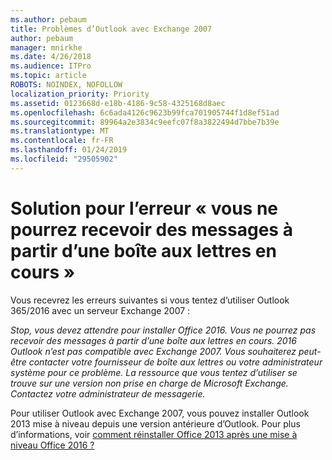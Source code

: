 ```yaml
---
ms.author: pebaum
title: Problèmes d’Outlook avec Exchange 2007
author: pebaum
manager: mnirkhe
ms.date: 4/26/2018
ms.audience: ITPro
ms.topic: article
ROBOTS: NOINDEX, NOFOLLOW
localization_priority: Priority
ms.assetid: 0123668d-e18b-4186-9c58-4325168d8aec
ms.openlocfilehash: 6c6ada4126c9623b99fca701905744f1d8ef51ad
ms.sourcegitcommit: 89964a2e3834c9eefc07f8a3822494d7bbe7b39e
ms.translationtype: MT
ms.contentlocale: fr-FR
ms.lasthandoff: 01/24/2019
ms.locfileid: "29505902"
---
```

# <a name="solution-for-error-you-wont-be-able-to-receive-mail-from-a-current-mailbox"></a>Solution pour l’erreur « vous ne pourrez recevoir des messages à partir d’une boîte aux lettres en cours »
Vous recevrez les erreurs suivantes si vous tentez d’utiliser Outlook 365/2016 avec un serveur Exchange 2007 :

*Stop, vous devez attendre pour installer Office 2016. Vous ne pourrez pas recevoir des messages à partir d’une boîte aux lettres en cours. 2016 Outlook n’est pas compatible avec Exchange 2007. Vous souhaiterez peut-être contacter votre fournisseur de boîte aux lettres ou votre administrateur système pour ce problème. La ressource que vous tentez d’utiliser se trouve sur une version non prise en charge de Microsoft Exchange. Contactez votre administrateur de messagerie.*

Pour utiliser Outlook avec Exchange 2007, vous pouvez installer Outlook 2013 mise à niveau depuis une version antérieure d’Outlook. Pour plus d’informations, voir [comment réinstaller Office 2013 après une mise à niveau Office 2016 ?](https://support.office.com/article/a6ca92f4-cbb4-4609-9fdb-f8d3dd6812f3)